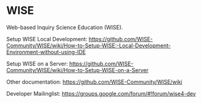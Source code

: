 WISE
====

Web-based Inquiry Science Education (WISE).

Setup WISE Local Development: https://github.com/WISE-Community/WISE/wiki/How-to-Setup-WISE:-Local-Development-Environment-without-using-IDE

Setup WISE on a Server: https://github.com/WISE-Community/WISE/wiki/How-to-Setup-WISE-on-a-Server

Other documentation: https://github.com/WISE-Community/WISE/wiki

Developer Mailinglist: https://groups.google.com/forum/#!forum/wise4-dev
